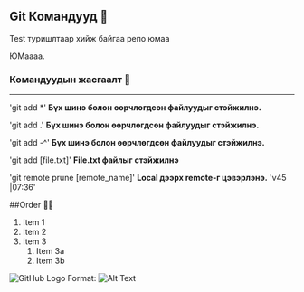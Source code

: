 ## Git Командууд :star2:
Test туришлтаар хийж байгаа репо юмаа

ЮМаааа.

### Командуудын жасгаалт :blue_heart:
---
'git add *' **Бүх шинэ болон өөрчлөгдсөн файлуудыг стэйжилнэ.**

'git add .' **Бүх шинэ болон өөрчлөгдсөн файлуудыг стэйжилнэ.**

'git add -^' **Бүх шинэ болон өөрчлөгдсөн файлуудыг стэйжилнэ.**

'git add [file.txt]' **File.txt файлыг стэйжилнэ**

'git remote prune [remote_name]' **Local дээрх remote-г цэвэрлэнэ.** 'v45 |07:36'

##Order :star2::star2:

1. Item 1
1. Item 2
1. Item 3
   1. Item 3a
   1. Item 3b

![GitHub Logo](/images/logo.png)
Format: ![Alt Text](url)
